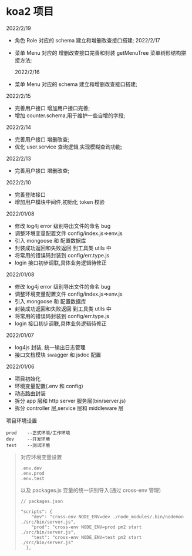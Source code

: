# koa2 项目

2022/2/19

- 角色 Role 对应的 schema 建立和增删改查接口搭建;
  2022/2/17

- 菜单 Menu 对应的 增删改查接口完善和封装 getMenuTree 菜单树形结构拼接方法;

  2022/2/16

- 菜单 Menu 对应的 schema 建立和增删改查接口搭建;

2022/2/15

- 完善用户接口 增加用户接口完善;
- 增加 counter.schema,用于维护一些自增的字段;

2022/2/14

- 完善用户接口 增删改查;
- 优化 user.service 查询逻辑,实现模糊查询功能;

2022/2/13

- 完善用户接口 增删改查;

2022/2/10

- 完善登陆接口
- 增加用户模块中间件,初始化 token 校验

2022/01/08

- 修改 log4j error 级别导出文件的命名 bug
- 调整环境变量配置文件 config/index.js=>env.js
- 引入 mongoose 和 配置数据库
- 封装成功返回和失败返回 到工具类 utils 中
- 将常用的错误码封装到 config/err.type.js
- login 接口初步调联,具体业务逻辑待修正

2022/01/08

- 修改 log4j error 级别导出文件的命名 bug
- 调整环境变量配置文件 config/index.js=>env.js
- 引入 mongoose 和 配置数据库
- 封装成功返回和失败返回 到工具类 utils 中
- 将常用的错误码封装到 config/err.type.js
- login 接口初步调联,具体业务逻辑待修正

2022/01/07

- log4js 封装, 统一输出日志管理
- 接口文档模块 swagger 和 jsdoc 配置

2022/01/06

- 项目初始化
- 环境变量配置(.env 和 config)
- 动态路由封装
- 拆分 app 层和 http server 服务层(bin/server.js)
- 拆分 controller 层,service 层和 middleware 层

项目环境设置

```
prod 	--正式环境/工作环境
dev 	--开发环境
test	--测试环境
```

> 对应环境变量设置
>
> ```
> .env.dev
> .env.prod
> .env.test
> ```
>
> 以及 packages.js 变量的统一识别导入(通过 cross-env 管理)
>
> ```
> // packages.json
>
> "scripts": {
>     "dev": "cross-env NODE_ENV=dev ./node_modules/.bin/nodemon ./src/bin/server.js",
>     "prod": "cross-env NODE_ENV=prod pm2 start ./src/bin/server.js",
>     "test": "cross-env NODE_ENV=test pm2 start ./src/bin/server.js"
>   },
> ```
